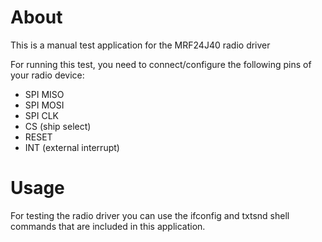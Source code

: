 # About
This is a manual test application for the MRF24J40 radio driver

For running this test, you need to connect/configure the following pins of your
radio device:
- SPI MISO
- SPI MOSI
- SPI CLK
- CS (ship select)
- RESET
- INT (external interrupt)

# Usage
For testing the radio driver you can use the ifconfig and txtsnd shell commands
that are included in this application.
